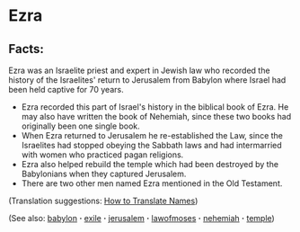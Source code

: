 # Ezra #

## Facts: ##

Ezra was an Israelite priest and expert in Jewish law who recorded the history of the Israelites' return to Jerusalem from Babylon where Israel had been held captive for 70 years.

* Ezra recorded this part of Israel's history in the biblical book of Ezra. He may also have written the book of Nehemiah, since these two books had originally been one single book.
* When Ezra returned to Jerusalem he re-established the Law, since the Israelites had stopped obeying the Sabbath laws and had intermarried with women who practiced pagan religions.
* Ezra also helped rebuild the temple which had been destroyed by the Babylonians when they captured Jerusalem.
* There are two other men named Ezra mentioned in the Old Testament.

(Translation suggestions: [How to Translate Names](https://git.door43.org/Door43/en-ta-translate-vol1/src/master/content/translate_names.md))

(See also: [babylon](../other/babylon.md) **·** [exile](../other/exile.md) **·** [jerusalem](../other/jerusalem.md) **·** [lawofmoses](../kt/lawofmoses.md) **·** [nehemiah](../other/nehemiah.md) **·** [temple](../kt/temple.md))

